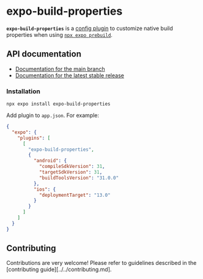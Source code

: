 # expo-build-properties

**`expo-build-properties`** is a [config plugin](https://docs.expo.dev/config-plugins/introduction/) to customize native build properties when using [`npx expo prebuild`](https://docs.expo.dev/workflow/prebuild/).

## API documentation

- [Documentation for the main branch][docs-main]
- [Documentation for the latest stable release][docs-stable]

### Installation

```
npx expo install expo-build-properties
```

Add plugin to `app.json`. For example:

```json
{
  "expo": {
    "plugins": [
      [
        "expo-build-properties",
        {
          "android": {
            "compileSdkVersion": 31,
            "targetSdkVersion": 31,
            "buildToolsVersion": "31.0.0"
          },
          "ios": {
            "deploymentTarget": "13.0"
          }
        }
      ]
    ]
  }
}
```

## Contributing

Contributions are very welcome! Please refer to guidelines described in the [contributing guide][../../contributing.md].

[docs-main]: https://github.com/expo/expo/blob/main/docs/pages/versions/unversioned/sdk/build-properties.mdx
[docs-stable]: https://docs.expo.dev/versions/latest/sdk/build-properties/
[contributing]: https://github.com/expo/expo#contributing
[config-plugins]: https://docs.expo.dev/config-plugins/introduction
